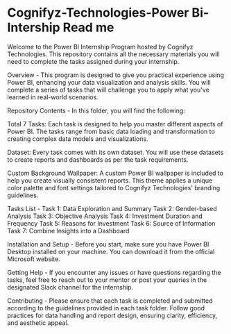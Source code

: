 # Cognifyz-Technologies-Power Bi-Intership Read me
Welcome to the Power BI Internship Program hosted by Cognifyz Technologies. This repository contains all the necessary materials you will need to complete the tasks assigned during your internship.

Overview - This program is designed to give you practical experience using Power BI, enhancing your data visualization and analysis skills. You will complete a series of tasks that will challenge you to apply what you've learned in real-world scenarios.

Repository Contents - In this folder, you will find the following:

Total 7 Tasks: Each task is designed to help you master different aspects of Power BI. The tasks range from basic data loading and transformation to creating complex data models and visualizations.

Dataset: Every task comes with its own dataset. You will use these datasets to create reports and dashboards as per the task requirements.

Custom Background Wallpaper: A custom Power BI wallpaper is included to help you create visually consistent reports. This theme applies a unique color palette and font settings tailored to Cognifyz Technologies' branding guidelines.

Tasks List - Task 1: Data Exploration and Summary Task 2: Gender-based Analysis Task 3: Objective Analysis Task 4: Investment Duration and Frequency Task 5: Reasons for Investment Task 6: Source of Information Task 7: Combine Insights into a Dashboard

Installation and Setup - Before you start, make sure you have Power BI Desktop installed on your machine. You can download it from the official Microsoft website.

Getting Help - If you encounter any issues or have questions regarding the tasks, feel free to reach out to your mentor or post your queries in the designated Slack channel for the internship.

Contributing - Please ensure that each task is completed and submitted according to the guidelines provided in each task folder. Follow good practices for data handling and report design, ensuring clarity, efficiency, and aesthetic appeal.


